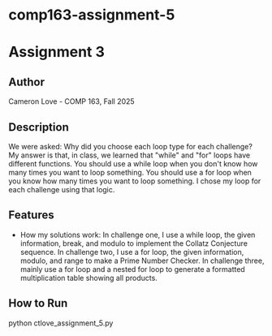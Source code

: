 # comp163-assignment-5
# Assignment 3
 ## Author
 Cameron Love - COMP 163, Fall 2025
 ## Description
We were asked: Why did you choose each loop type for each challenge?
My answer is that, in class, we learned that "while" and "for" loops have different functions. You should use a while loop when you don't know how many times you want to loop something. You should use a for loop when you know how many times you want to loop something. I chose my loop for each challenge using that logic.

## Features
 - How my solutions work:
In challenge one, I use a while loop, the given information, break, and modulo to implement the Collatz Conjecture sequence.
In challenge two, I use a for loop, the given information, modulo, and range to make a Prime Number Checker.
In challenge three, mainly use a for loop and a nested for loop to generate a formatted multiplication table showing all products.
 
 ## How to Run
 python ctlove_assignment_5.py
